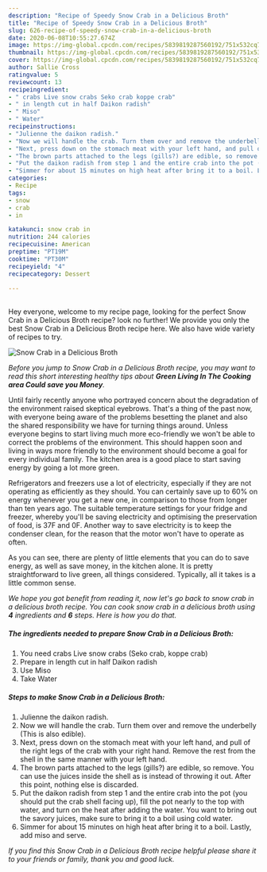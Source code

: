 ```yaml
---
description: "Recipe of Speedy Snow Crab in a Delicious Broth"
title: "Recipe of Speedy Snow Crab in a Delicious Broth"
slug: 626-recipe-of-speedy-snow-crab-in-a-delicious-broth
date: 2020-06-08T10:55:27.674Z
image: https://img-global.cpcdn.com/recipes/5839819287560192/751x532cq70/snow-crab-in-a-delicious-broth-recipe-main-photo.jpg
thumbnail: https://img-global.cpcdn.com/recipes/5839819287560192/751x532cq70/snow-crab-in-a-delicious-broth-recipe-main-photo.jpg
cover: https://img-global.cpcdn.com/recipes/5839819287560192/751x532cq70/snow-crab-in-a-delicious-broth-recipe-main-photo.jpg
author: Sallie Cross
ratingvalue: 5
reviewcount: 13
recipeingredient:
- " crabs Live snow crabs Seko crab koppe crab"
- " in length cut in half Daikon radish"
- " Miso"
- " Water"
recipeinstructions:
- "Julienne the daikon radish."
- "Now we will handle the crab. Turn them over and remove the underbelly (This is also edible)."
- "Next, press down on the stomach meat with your left hand, and pull of the right legs of the crab with your right hand. Remove the rest from the shell in the same manner with your left hand."
- "The brown parts attached to the legs (gills?) are edible, so remove. You can use the juices inside the shell as is instead of throwing it out. After this point, nothing else is discarded."
- "Put the daikon radish from step 1 and the entire crab into the pot (you should put the crab shell facing up), fill the pot nearly to the top with water, and turn on the heat after adding the water. You want to bring out the savory juices, make sure to bring it to a boil using cold water."
- "Simmer for about 15 minutes on high heat after bring it to a boil. Lastly, add miso and serve."
categories:
- Recipe
tags:
- snow
- crab
- in

katakunci: snow crab in 
nutrition: 244 calories
recipecuisine: American
preptime: "PT19M"
cooktime: "PT30M"
recipeyield: "4"
recipecategory: Dessert

---
```

<br>
Hey everyone, welcome to my recipe page, looking for the perfect Snow Crab in a Delicious Broth recipe? look no further! We provide you only the best Snow Crab in a Delicious Broth recipe here. We also have wide variety of recipes to try.
<br>


![Snow Crab in a Delicious Broth](https://img-global.cpcdn.com/recipes/5839819287560192/751x532cq70/snow-crab-in-a-delicious-broth-recipe-main-photo.jpg)

<i>Before you jump to Snow Crab in a Delicious Broth recipe, you may want to read this short interesting healthy tips about 
<strong>Green Living In The Cooking area Could save you Money</strong>.</i>
</br>

Until fairly recently anyone who portrayed concern about the degradation of the environment raised skeptical eyebrows. That's a thing of the past now, with everyone being aware of the problems besetting the planet and also the shared responsibility we have for turning things around. Unless everyone begins to start living much more eco-friendly we won't be able to correct the problems of the environment. This should happen soon and living in ways more friendly to the environment should become a goal for every individual family. The kitchen area is a good place to start saving energy by going a lot more green.

Refrigerators and freezers use a lot of electricity, especially if they are not operating as efficiently as they should. You can certainly save up to 60% on energy whenever you get a new one, in comparison to those from longer than ten years ago. The suitable temperature settings for your fridge and freezer, whereby you'll be saving electricity and optimising the preservation of food, is 37F and 0F. Another way to save electricity is to keep the condenser clean, for the reason that the motor won't have to operate as often.

As you can see, there are plenty of little elements that you can do to save energy, as well as save money, in the kitchen alone. It is pretty straightforward to live green, all things considered. Typically, all it takes is a little common sense.


<i>We hope you got benefit from reading it, now let's go back to snow crab in a delicious broth recipe. You can cook snow crab in a delicious broth using <strong>4</strong> ingredients and <strong>6</strong> steps. Here is how you do that.
</i>

##### The ingredients needed to prepare Snow Crab in a Delicious Broth:

1. You need  crabs Live snow crabs (Seko crab, koppe crab)
1. Prepare  in length cut in half Daikon radish
1. Use  Miso
1. Take  Water


##### Steps to make Snow Crab in a Delicious Broth:

1. Julienne the daikon radish.
1. Now we will handle the crab. Turn them over and remove the underbelly (This is also edible).
1. Next, press down on the stomach meat with your left hand, and pull of the right legs of the crab with your right hand. Remove the rest from the shell in the same manner with your left hand.
1. The brown parts attached to the legs (gills?) are edible, so remove. You can use the juices inside the shell as is instead of throwing it out. After this point, nothing else is discarded.
1. Put the daikon radish from step 1 and the entire crab into the pot (you should put the crab shell facing up), fill the pot nearly to the top with water, and turn on the heat after adding the water. You want to bring out the savory juices, make sure to bring it to a boil using cold water.
1. Simmer for about 15 minutes on high heat after bring it to a boil. Lastly, add miso and serve.


<i>If you find this Snow Crab in a Delicious Broth recipe helpful please share it to your friends or family, thank you and good luck.</i>

